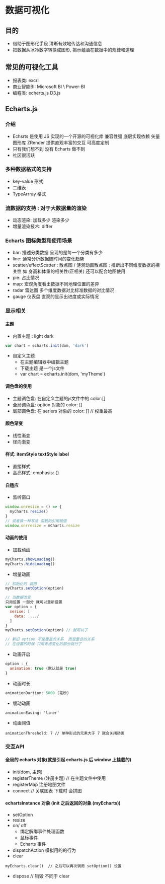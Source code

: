 # 数据可视化

## 目的
- 借助于图形化手段 清晰有效地传达和沟通信息
- 把数据从冰冷数字转换成图形, 揭示蕴涵在数据中的规律和道理

## 常见的可视化工具
- 报表类: excrl
- 商业智能BI: Microsoft BI \ Power-BI
- 编程类: echerts.js  D3.js

## Echarts.js 
### 介绍
- Echsrts 是使用 JS 实现的一个开源的可视化库 兼容性强 底层实现依赖 矢量图形库 ZRender 提供直观丰富的交互 可高度定制
- 只有我们想不到 没有 Echarts 做不到
- 社区很活跃
### 多种数据格式的支持
- key-value 形式
- 二维表
- TypeArrray 格式
### 流数据的支持 : 对于大数据量的渲染
- 动态渲染: 加载多少 渲染多少
- 增量渲染技术: differ

### Echarts 图标类型和使用场景
- bar: 描述分类数据 呈现的是每一个分类有多少
- line: 通常分析数据随时间的变化趋势
- scatter/effectScatter : 散点图 / 涟漪动画散点图 : 推断出不同维度数据的相关性 如 身高和体重的相关性(正相关) 还可以配合地图使用
- pie: 占比情况
- map: 宏观角度看出数据不同地理位置的差异
- radar 雷达图 多个维度数据对比标准数据的对比情况
- gauge 仪表盘 直观的显示出进度或实际情况

### 显示相关
#### 主题
- 内置主题 : light dark
```js
var chart = echarts.init(dom, 'dark')
```
- 自定义主题
  - 在主题编辑器中编辑主题
  - 下载主题 是一个js文件
  - var chart = echarts.init(dom, 'myTheme')
#### 调色盘的使用
- 主题调色盘: 在自定义主题的js文件中的 color:[]
- 全局调色盘: option 对象的  color: [] 
- 局部调色盘: 在 seriers 对象的 color: [] // 权重最高

#### 颜色渐变
- 线性渐变
- 径向渐变

#### 样式: itemStyle textStyle label
- 直接样式
- 高亮样式: emphasis: {}

#### 自适应
- 监听窗口
```js
window.onresize = () => {
  myCharts.resize()
}
// 或者换一种写法 函数的引用赋值
window.onrresize = mCharts.resize
```
#### 动画的使用
- 加载动画
```js
myCharts.showLoading()
myCharts.hideLoading()
```
- 增量动画
```js
// 初始化时 调用
myCharts.setOption(option)

// 当数据改变
只用设置 一部分 就可以重新设置
var option = {
  serise: [
    data: ..../
  ]
}
myCharts.setOption(option) // 就可以了

// 新旧 option 不是覆盖的关系  而是整合的关系
// 在设置的时候 只用考虑变化的部分就行了
```

- 动画开启
```js
option : {
  animation: true (默认就是 true)
}
```
- 动画时长
```js
animationDurtion: 5000 (毫秒)
```

- 缓动动画
```
animationEasing: 'liner'
```

- 动画阈值
```
animationThreshold: 7 // 单种形式的元素大于 7 就会关闭动画
```

### 交互API 
#### 全局的 echarts 对象(就是引起 echarts.js 后  window 上挂载的)
- init(dom, 主题)
- registerTheme (注册主题) // 在主题文件中使用
- registerMap 注册地图文件
- connect // 关联图表  下载时 会拼图

#### echartsInstance 对象 (init 之后返回的对象 (myEcharts))
- setOption
- resize
- on/ off
  - 绑定解绑事件处理函数
  - 鼠标事件
  - Echarts 事件
- dispatchAction 模拟用的的行为
- clear 
```
myEcharts.clear()  // 之后可以再次调用 setOption() 设置
```
- dispose // 销毁 不同于 clear
